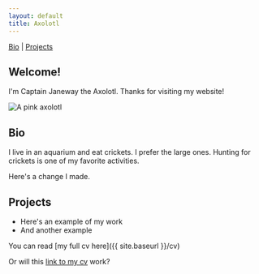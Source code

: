 ```yaml
---
layout: default
title: Axolotl
---
```


[Bio](#bio) | [Projects](#projects)

## Welcome!

I'm Captain Janeway the Axolotl. Thanks for visiting my website!

![A pink axolotl](https://alicemcgrath.digital.brynmawr.edu/simple-site/images/janeway.jpg)

## Bio

I live in an aquarium and eat crickets. I prefer the large ones. Hunting for crickets is one of my favorite activities.

Here's a change I made.

## Projects

- Here's an example of my work
- And another example

You can read [my full cv here]({{ site.baseurl }}/cv)

Or will this [link to my cv](cv) work?

